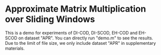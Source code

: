 # Approximate Matrix Multiplication over Sliding Windows
This is a demo for experiments of DI-COD, DI-SCOD, EH-COD and EH-SCOD on dataset "APR".
You can directly run "demo.m" to see the results.
Due to the limit of file size, we only include dataset "APR" in supplementary materials.
